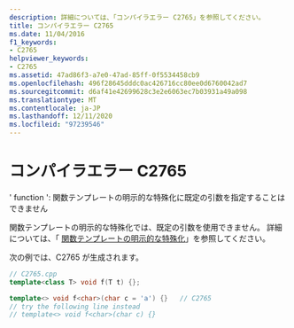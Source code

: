 ```yaml
---
description: 詳細については、「コンパイラエラー C2765」を参照してください。
title: コンパイラエラー C2765
ms.date: 11/04/2016
f1_keywords:
- C2765
helpviewer_keywords:
- C2765
ms.assetid: 47ad86f3-a7e0-47ad-85ff-0f5534458cb9
ms.openlocfilehash: 496f28645dddc0ac426716cc80ee0d6760042ad7
ms.sourcegitcommit: d6af41e42699628c3e2e6063ec7b03931a49a098
ms.translationtype: MT
ms.contentlocale: ja-JP
ms.lasthandoff: 12/11/2020
ms.locfileid: "97239546"
---
```

# <a name="compiler-error-c2765"></a>コンパイラエラー C2765

' function ': 関数テンプレートの明示的な特殊化に既定の引数を指定することはできません

関数テンプレートの明示的な特殊化では、既定の引数を使用できません。 詳細については、「 [関数テンプレートの明示的な特殊化](../../cpp/explicit-specialization-of-function-templates.md)」を参照してください。

次の例では、C2765 が生成されます。

```cpp
// C2765.cpp
template<class T> void f(T t) {};

template<> void f<char>(char c = 'a') {}   // C2765
// try the following line instead
// template<> void f<char>(char c) {}
```
